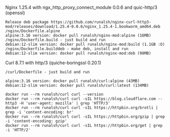 Nginx 1.25.4 with ngx_http_proxy_connect_module 0.0.6 and quic-http/3 (openssl) 

    Release deb package https://github.com/runalsh/nginx-curl-http3-mod/releases/download/1.25.4-0.0.6/nginx_1.25.4-1.bookworm_amd64.deb
    /nginx/Dockerfile.alpine
    alpine:3.16 version: docker pull runalsh/nginx-mod:alpine (16MB)
    /nginx/Dockerfile.build - just build and run
    debian:12-slim version: docker pull runalsh/nginx-mod:build (1.1GB :O)
    /nginx/Dockerfile.builddeb - make deb, install and run
    debian:12-slim version: docker pull runalsh/nginx-mod:deb (98MB)

Curl 8.7.1 with http/3 (quiche-boringssl 0.20.1)

    /curl/Dockerfile - just build and run 

    alpine:3.16 version: docker pull runalsh/curl:alpine (43MB)
    debian:12-slim version: docker pull runalsh/curl:latest (134MB)

    docker run --rm runalsh/curl curl --version
    docker run --rm runalsh/curl curl -sIL https://blog.cloudflare.com --http3 -H 'user-agent: mozilla' | grep 'HTTP/3'    
    docker run --rm runalsh/curl curl -sIL https://httpbin.org/brotli | grep -i 'content-encoding: br'
    docker run --rm runalsh/curl curl -sIL https://httpbin.org/gzip | grep -i 'content-encoding: gzip'
    docker run --rm runalsh/curl curl -sIL https://httpbin.org/get | grep -i 'HTTP/2'
